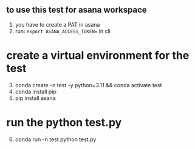 ## to use this test for asana workspace 
1. you have to create a PAT in asana
2. run: ```export ASANA_ACCESS_TOKEN=``` in cli

# create a virtual environment for the test

3.  conda create -n test -y python=3.11 && conda activate test
4.  conda install pip
5.  pip install asana

# run the python test.py

6. conda run -n test python test.py